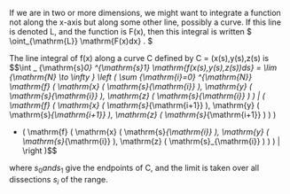 If we are in two or more dimensions, we might want to integrate a
function not along the x-axis but along some other line, possibly a
curve. If this line is denoted L, and the function is F(x), then this
integral is written $ \oint_{\mathrm{L}} \mathrm{F(x)dx} . $

The line integral of f(x) along a curve C defined by C =
<span>(x(s),y(s),z(s)</span> is $$\int _ {\mathrm{s}_0} ^{\mathrm{s}_1}
\mathrm{f(x(s),y(s),z(s))ds} 
= \lim _{\mathrm{N} \to \infty }  \left ( \sum _{\mathrm{i}=0} ^{\mathrm{N}}
\mathrm{f} ( 
  \mathrm{x} ( 
    \mathrm{s}_{\mathrm{i}} ), 
  \mathrm{y} (
    \mathrm{s}_{\mathrm{i}} ), 
  \mathrm{z} (
    \mathrm{s}_{\mathrm{i}} )
  )
| ( 
  \mathrm{f} (
    \mathrm{x} (
      \mathrm{s}_{\mathrm{i+1}} ),
    \mathrm{y} (
      \mathrm{s}_{\mathrm{i+1}} ),
    \mathrm{z} (
      \mathrm{s}_{\mathrm{i+1}} )
    )
  )
- ( \mathrm{f} (
    \mathrm{x} (
      \mathrm{s}_{\mathrm{i}} ),
    \mathrm{y} (
      \mathrm{s}_{\mathrm{i}} ),
    \mathrm{z} (
      \mathrm{s}_{\mathrm{i}} )
    )
  )
| \right )$$

where $s_{0} and s_{1}$ give the endpoints of C, and the limit is taken
over all dissections ${s_{i}}$ of the range.
